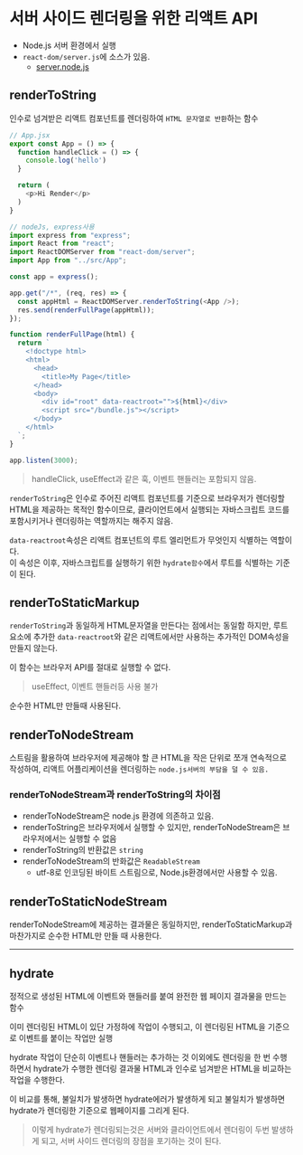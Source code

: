 # 서버 사이드 렌더링을 위한 리액트 API

- Node.js 서버 환경에서 실행
- `react-dom/server.js`에 소스가 있음.
  - [server.node.js](https://github.com/facebook/react/blob/main/packages/react-dom/server.node.js)

## renderToString

인수로 넘겨받은 리액트 컴포넌트를 렌더링하여 `HTML 문자열로 반환`하는 함수

```javascript
// App.jsx
export const App = () => {
  function handleClick = () => {
    console.log('hello')
  }

  return (
    <p>Hi Render</p>
  )
}
```

```javascript
// nodeJs, express사용
import express from "express";
import React from "react";
import ReactDOMServer from "react-dom/server";
import App from "../src/App";

const app = express();

app.get("/*", (req, res) => {
  const appHtml = ReactDOMServer.renderToString(<App />);
  res.send(renderFullPage(appHtml));
});

function renderFullPage(html) {
  return `
    <!doctype html>
    <html>
      <head>
        <title>My Page</title>
      </head>
      <body>
        <div id="root" data-reactroot="">${html}</div>
        <script src="/bundle.js"></script>
      </body>
    </html>
  `;
}

app.listen(3000);
```

> handleClick, useEffect과 같은 훅, 이벤트 핸들러는 포함되지 않음.

`renderToString`은 인수로 주어진 리액트 컴포넌트를 기준으로 브라우저가 렌더링할 HTML을 제공하는 목적인 함수이므로, 클라이언트에서 실행되는 자바스크립트 코드를 포함시키거나 렌더링하는 역할까지는 해주지 않음.

`data-reactroot`속성은 리액트 컴포넌트의 루트 엘리먼트가 무엇인지 식별하는 역할이다.<br/>
이 속성은 이후, 자바스크립트를 실행하기 위한 `hydrate함수`에서 루트를 식별하는 기준이 된다.

## renderToStaticMarkup

`renderToString`과 동일하게 HTML문자열을 만든다는 점에서는 동일함
하지만, 루트 요소에 추가한 `data-reactroot`와 같은 리액트에서만 사용하는 추가적인 DOM속성을 만들지 않는다.

이 함수는 브라우저 API를 절대로 실행할 수 없다.

> useEffect, 이벤트 핸들러등 사용 불가

순수한 HTML만 만들때 사용된다.

## renderToNodeStream

스트림을 활용하여 브라우저에 제공해야 할 큰 HTML을 작은 단위로 쪼개 연속적으로 작성하여, 리액트 어플리케이션을 렌더링하는 `node.js서버의 부담을 덜 수 있음.`

### renderToNodeStream과 renderToString의 차이점

- renderToNodeStream은 node.js 환경에 의존하고 있음.
- renderToString은 브라우저에서 실행할 수 있지만, renderToNodeStream은 브라우저에서는 실행할 수 없음
- renderToString의 반환값은 `string`
- renderToNodeStream의 반화값은 `ReadableStream`
  - utf-8로 인코딩된 바이트 스트림으로, Node.js환경에서만 사용할 수 있음.

## renderToStaticNodeStream

renderToNodeStream에 제공하는 결과물은 동일하지만, renderToStaticMarkup과 마찬가지로 순수한 HTML만 만들 때 사용한다.

---

## hydrate

정적으로 생성된 HTML에 이벤트와 핸들러를 붙여 완전한 웹 페이지 결과물을 만드는 함수

이미 렌더링된 HTML이 있단 가정하에 작업이 수행되고, 이 렌더링된 HTML을 기준으로 이벤트를 붙이는 작업만 실행

hydrate 작업이 단순히 이벤트나 핸들러는 추가하는 것 이외에도 렌더링을 한 번 수행하면서 hydrate가 수행한 렌더링 결과물 HTML과 인수로 넘겨받은 HTML을 비교하는 작업을 수행한다.

이 비교를 통해, 불일치가 발생하면 hydrate에러가 발생하게 되고 불일치가 발생하면 hydrate가 렌더링한 기준으로 웹페이지를 그리게 된다.

> 이렇게 hydrate가 렌더링되는것은 서버와 클라이언트에서 렌더링이 두번 발생하게 되고, 서버 사이드 렌더링의 장점을 포기하는 것이 된다.
